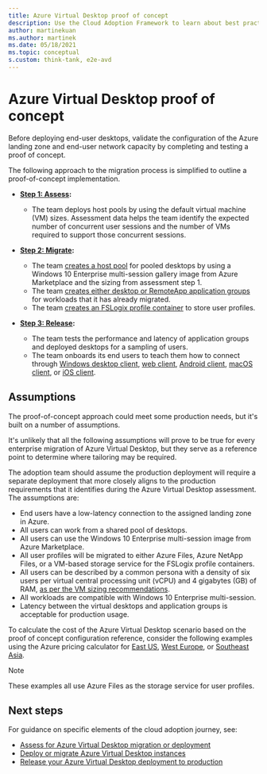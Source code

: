 ```yaml
---
title: Azure Virtual Desktop proof of concept
description: Use the Cloud Adoption Framework to learn about best practices for completing and testing an Azure Virtual Desktop proof of concept.
author: martinekuan
ms.author: martinek
ms.date: 05/18/2021
ms.topic: conceptual
s.custom: think-tank, e2e-avd
---
```


# Azure Virtual Desktop proof of concept

Before deploying end-user desktops, validate the configuration of the Azure landing zone and end-user network capacity by completing and testing a proof of concept.

The following approach to the migration process is simplified to outline a proof-of-concept implementation.

- **[Step 1: Assess](./migrate-assess.md):**

  - The team deploys host pools by using the default virtual machine (VM) sizes. Assessment data helps the team identify the expected number of concurrent user sessions and the number of VMs required to support those concurrent sessions.

- **[Step 2: Migrate](./migrate-deploy.md):**

  - The team [creates a host pool](/azure/virtual-desktop/create-host-pools-azure-marketplace) for pooled desktops by using a Windows 10 Enterprise multi-session gallery image from Azure Marketplace and the sizing from assessment step 1.
  - The team [creates either desktop or RemoteApp application groups](/azure/virtual-desktop/manage-app-groups#create-a-remoteapp-group) for workloads that it has already migrated.
  - The team [creates an FSLogix profile container](/azure/virtual-desktop/create-host-pools-user-profile) to store user profiles.

- **[Step 3: Release](./migrate-release.md):**

  - The team tests the performance and latency of application groups and deployed desktops for a sampling of users.
  - The team onboards its end users to teach them how to connect through [Windows desktop client](/azure/virtual-desktop/user-documentation/connect-windows-7-10), [web client](/azure/virtual-desktop/user-documentation/connect-web), [Android client](/azure/virtual-desktop/user-documentation/connect-android), [macOS client](/azure/virtual-desktop/user-documentation/connect-macos), or [iOS client](/azure/virtual-desktop/user-documentation/connect-ios).

## Assumptions

The proof-of-concept approach could meet some production needs, but it's built on a number of assumptions.

It's unlikely that all the following assumptions will prove to be true for every enterprise migration of Azure Virtual Desktop, but they serve as a reference point to determine where tailoring may be required.

The adoption team should assume the production deployment will require a separate deployment that more closely aligns to the production requirements that it identifies during the Azure Virtual Desktop assessment. The assumptions are:

- End users have a low-latency connection to the assigned landing zone in Azure.
- All users can work from a shared pool of desktops.
- All users can use the Windows 10 Enterprise multi-session image from Azure Marketplace.
- All user profiles will be migrated to either Azure Files, Azure NetApp Files, or a VM-based storage service for the FSLogix profile containers.
- All users can be described by a common persona with a density of six users per virtual central processing unit (vCPU) and 4&nbsp;gigabytes (GB) of RAM, [as per the VM sizing recommendations](/windows-server/remote/remote-desktop-services/virtual-machine-recs#multi-session-recommendations).
- All workloads are compatible with Windows 10 Enterprise multi-session.
- Latency between the virtual desktops and application groups is acceptable for production usage.

To calculate the cost of the Azure Virtual Desktop scenario based on the proof of concept configuration reference, consider the following examples using the Azure pricing calculator for [East US](https://azure.com/e/448606254c9a44f88798892bb8e0ef3c), [West Europe](https://azure.com/e/61a376d5f5a641e8ac31d1884ade9e55), or [Southeast Asia](https://azure.com/e/7cf555068922461587d0aa99a476f926).
> [!NOTE]
> These examples all use Azure Files as the storage service for user profiles.

## Next steps

For guidance on specific elements of the cloud adoption journey, see:

- [Assess for Azure Virtual Desktop migration or deployment](./migrate-assess.md)
- [Deploy or migrate Azure Virtual Desktop instances](./migrate-deploy.md)
- [Release your Azure Virtual Desktop deployment to production](./migrate-release.md)
